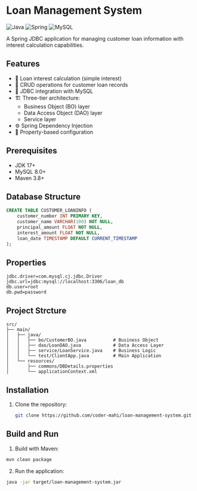 # Loan Management System

![Java](https://img.shields.io/badge/Java-17-blue)
![Spring](https://img.shields.io/badge/Spring-5.3.18-brightgreen)
![MySQL](https://img.shields.io/badge/MySQL-8.0-orange)

A Spring JDBC application for managing customer loan information with interest calculation capabilities.

## Features

- 🏦 Loan interest calculation (simple interest)
- 💾 CRUD operations for customer loan records
- 🔗 JDBC integration with MySQL
- 🏗️ Three-tier architecture:
  - Business Object (BO) layer
  - Data Access Object (DAO) layer
  - Service layer
- ⚙️ Spring Dependency Injection
- 📝 Property-based configuration

## Prerequisites

- JDK 17+
- MySQL 8.0+
- Maven 3.8+

## Database Structure
```sql
CREATE TABLE CUSTOMER_LOANINFO (
    customer_number INT PRIMARY KEY,
    customer_name VARCHAR(100) NOT NULL,
    principal_amount FLOAT NOT NULL,
    interest_amount FLOAT NOT NULL,
    loan_date TIMESTAMP DEFAULT CURRENT_TIMESTAMP
);
```
## Properties
```properties
jdbc.driver=com.mysql.cj.jdbc.Driver
jdbc.url=jdbc:mysql://localhost:3306/loan_db
db.user=root
db.pwd=password
```
## Project Strcture
```
src/
├── main/
│   ├── java/
│   │   ├── bo/CustomerBO.java          # Business Object
│   │   ├── dao/LoanDAO.java            # Data Access Layer
│   │   ├── service/LoanService.java    # Business Logic
│   │   └── test/ClientApp.java         # Main Application
│   └── resources/
│       ├── commons/DBDetails.properties
│       └── applicationContext.xml
```
## Installation

1. Clone the repository:
   ```bash
   git clone https://github.com/coder-mahi/loan-management-system.git
   ```
## Build and Run

1. Build with Maven:
```bash
mvn clean package
```
2. Run the application:
```bash
java -jar target/loan-management-system.jar
```